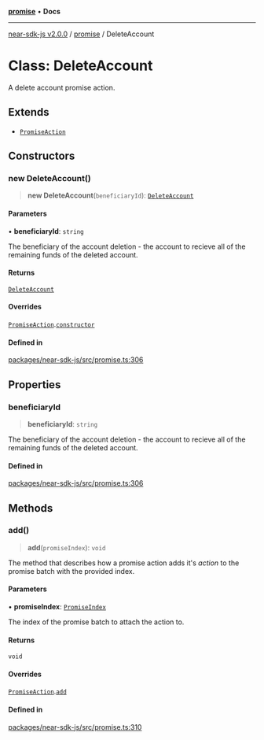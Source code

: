 [**promise**](../README.md) • **Docs**

***

[near-sdk-js v2.0.0](../../packages.md) / [promise](../README.md) / DeleteAccount

# Class: DeleteAccount

A delete account promise action.

## Extends

- [`PromiseAction`](PromiseAction.md)

## Constructors

### new DeleteAccount()

> **new DeleteAccount**(`beneficiaryId`): [`DeleteAccount`](DeleteAccount.md)

#### Parameters

• **beneficiaryId**: `string`

The beneficiary of the account deletion - the account to recieve all of the remaining funds of the deleted account.

#### Returns

[`DeleteAccount`](DeleteAccount.md)

#### Overrides

[`PromiseAction`](PromiseAction.md).[`constructor`](PromiseAction.md#constructors)

#### Defined in

[packages/near-sdk-js/src/promise.ts:306](https://github.com/dim-daskalov/near-sdk-js/blob/747cef27e9ea5b250fe75696a18e61a74d9178c8/packages/near-sdk-js/src/promise.ts#L306)

## Properties

### beneficiaryId

> **beneficiaryId**: `string`

The beneficiary of the account deletion - the account to recieve all of the remaining funds of the deleted account.

#### Defined in

[packages/near-sdk-js/src/promise.ts:306](https://github.com/dim-daskalov/near-sdk-js/blob/747cef27e9ea5b250fe75696a18e61a74d9178c8/packages/near-sdk-js/src/promise.ts#L306)

## Methods

### add()

> **add**(`promiseIndex`): `void`

The method that describes how a promise action adds it's _action_ to the promise batch with the provided index.

#### Parameters

• **promiseIndex**: [`PromiseIndex`](../../utils/type-aliases/PromiseIndex.md)

The index of the promise batch to attach the action to.

#### Returns

`void`

#### Overrides

[`PromiseAction`](PromiseAction.md).[`add`](PromiseAction.md#add)

#### Defined in

[packages/near-sdk-js/src/promise.ts:310](https://github.com/dim-daskalov/near-sdk-js/blob/747cef27e9ea5b250fe75696a18e61a74d9178c8/packages/near-sdk-js/src/promise.ts#L310)
